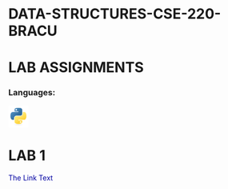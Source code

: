 # DATA-STRUCTURES-CSE-220-BRACU

# LAB ASSIGNMENTS

<h3 align="left">Languages:</h3>
<p align="left"> <a href="https://www.python.org" target="_blank" rel="noreferrer"> <img src="https://raw.githubusercontent.com/devicons/devicon/master/icons/python/python-original.svg" alt="python" width="40" height="40"/> </a> </p>


# LAB 1

<!DOCTYPE HTML>
<html lang="en">
<head>
 <style>
  a:link,a:visited {
   color: #0000A0;
   background-color: #FFFFFF;
   text-decoration: none;
   target-new: none;
  }
  a:hover {
   color: #0000FF;
   background-color: #FFFFC0;
   text-decoration: underline;
   target-new: none;
  }
 </style>
</head>
<body>
 <!-- Text link tag - by www.rapidtables.com -->
 <a href="https://www.rapidtables.com/web/tools/linked-page.html">The Link Text</a>
</body>
</html>





